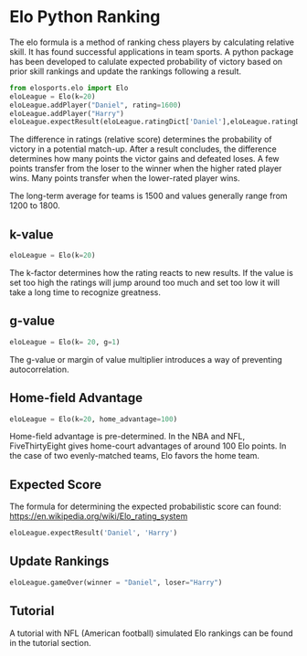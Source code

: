 # Elo Python Ranking
The elo formula is a method of ranking chess players by calculating relative skill. It has found successful applications in team sports. A python package has been developed to calulate expected probability of victory based on prior skill rankings and update the rankings following a result. 

```python
from elosports.elo import Elo
eloLeague = Elo(k=20)
eloLeague.addPlayer("Daniel", rating=1600)
eloLeague.addPlayer("Harry")
eloLeague.expectResult(eloLeague.ratingDict['Daniel'],eloLeague.ratingDict['Harry'])
```

The difference in ratings (relative score) determines the probability of victory in a potential match-up.  After a result concludes, the difference determines how many points the victor gains and defeated loses.  A few points transfer from the loser to the winner when the higher rated player wins. Many points transfer when the lower-rated player wins.

The long-term average for teams is 1500 and values generally range from 1200 to 1800.

## k-value

```python
eloLeague = Elo(k=20)
```
The k-factor determines how the rating reacts to new results. If the value is set too high the ratings will jump around too much and set too low it will take a long time to recognize greatness.

## g-value
```python
eloLeague = Elo(k= 20, g=1)
```
The g-value or margin of value multiplier introduces a way of preventing autocorrelation.

## Home-field Advantage 
```python
eloLeague = Elo(k=20, home_advantage=100)
```
Home-field advantage is pre-determined. In the NBA and NFL, FiveThirtyEight gives home-court advantages of around 100 Elo points. In the case of two evenly-matched teams, Elo favors the home team.

## Expected Score
The formula for determining the expected probabilistic score can found: 
https://en.wikipedia.org/wiki/Elo_rating_system
```python
eloLeague.expectResult('Daniel', 'Harry')
```
## Update Rankings
```python
eloLeague.gameOver(winner = "Daniel", loser="Harry")
```
## Tutorial
A tutorial with NFL (American football) simulated Elo rankings can be found in the tutorial section.
